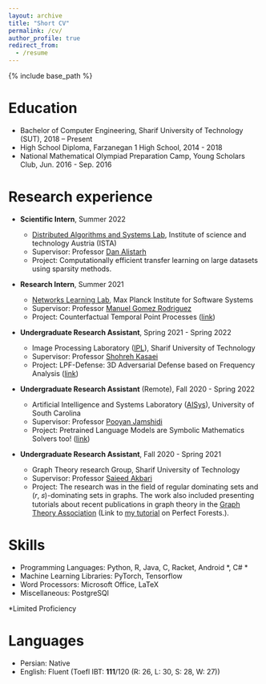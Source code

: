 ```yaml
---
layout: archive
title: "Short CV"
permalink: /cv/
author_profile: true
redirect_from:
  - /resume
---
```


{% include base_path %}

Education
======
* Bachelor of Computer Engineering, Sharif University of Technology (SUT), 2018 – Present 
* High School Diploma, Farzanegan 1 High School, 2014 - 2018 
* National Mathematical Olympiad Preparation Camp, Young Scholars Club, Jun. 2016 - Sep. 2016

Research experience
======
* **Scientific Intern**, Summer 2022 
  * [Distributed Algorithms and Systems Lab](https://ist.ac.at/en/research/alistarh-group/), Institute of science and technology Austria (ISTA)
  * Supervisor: Professor [Dan Alistarh](https://people.csail.mit.edu/alistarh/)
  * Project: Computationally efficient transfer learning on large datasets using sparsity methods.

* **Research Intern**, Summer 2021 
  * [Networks Learning Lab](https://github.com/Networks-Learning), Max Planck Institute for Software Systems
  * Supervisor: Professor [Manuel Gomez Rodriguez](https://people.mpi-sws.org/~manuelgr/)
  * Project: Counterfactual Temporal Point Processes ([link](https://knoorbakhsh.github.io/publication/countercaftual-tpp))

* **Undergraduate Research Assistant**, Spring 2021 - Spring 2022
  * Image Processing Laboratory ([IPL](http://ipl.ce.sharif.edu/)), Sharif University of Technology
  * Supervisor: Professor [Shohreh Kasaei](https://scholar.google.com/citations?user=mvx4PvgAAAAJ&hl=en)
  * Project:  LPF-Defense: 3D Adversarial Defense based on Frequency Analysis ([link](https://knoorbakhsh.github.io/publication/lpf-defense))

* **Undergraduate Research Assistant** (Remote), Fall 2020 - Spring 2022
  * Artificial Intelligence and Systems Laboratory ([AISys](https://pooyanjamshidi.github.io/AISys/)), University of South Carolina
  * Supervisor: Professor [Pooyan Jamshidi](https://pooyanjamshidi.github.io/)
  * Project:  Pretrained Language Models are Symbolic Mathematics Solvers too! ([link](https://knoorbakhsh.github.io/publication/symbolic-math))

* **Undergraduate Research Assistant**, Fall 2020 - Spring 2021
  * Graph Theory research Group, Sharif University of Technology
  * Supervisor: Professor [Saieed Akbari](https://scholar.google.com/citations?user=1Lozhc4AAAAJ&hl=en)
  * Project: The research was in the field of regular dominating sets and (𝑟, 𝑠)-dominating sets in graphs. The work also included presenting tutorials about recent publications in graph theory in the [Graph Theory Association](https://graphtheoryassociation.com/) (Link to [my tutorial](https://graphtheoryassociation.com/perfect-forests-by-kimia-noorbakhsh/) on Perfect Forests.).

  
Skills
======
* Programming Languages: Python, R, Java, C, Racket, Android *, C# *
* Machine Learning Libraries: PyTorch, Tensorflow
* Word Processors: Microsoft Office, LaTeX
* Miscellaneous: PostgreSQl

*Limited Proficiency

Languages
======
* Persian: Native
* English: Fluent (Toefl IBT: **111**/120 (R: 26, L: 30, S: 28, W: 27))

<!-- Publications
======
  <ul>{% for post in site.publications %}
    {% include archive-single-cv.html %}
  {% endfor %}</ul>
  
Talks
======
  <ul>{% for post in site.talks %}
    {% include archive-single-talk-cv.html %}
  {% endfor %}</ul>
  
Teaching
======
  <ul>{% for post in site.teaching %}
    {% include archive-single-cv.html %}
  {% endfor %}</ul>
  
Service and leadership
======
* Currently signed in to 43 different slack teams --> 